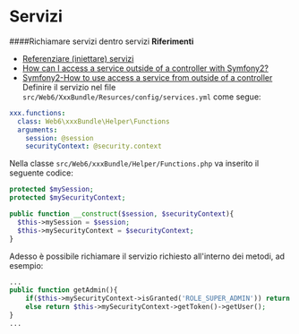 Servizi
===

####Richiamare servizi dentro servizi
**Riferimenti**
- [Referenziare (iniettare) servizi](http://symfony.com/it/doc/current/book/service_container.html#referenziare-iniettare-servizi)
- [How can I access a service outside of a controller with Symfony2?](http://stackoverflow.com/questions/6124444/how-can-i-access-a-service-outside-of-a-controller-with-symfony2)
- [Symfony2-How to use access a service from outside of a controller](http://stackoverflow.com/questions/8757916/symfony2-how-to-use-access-a-service-from-outside-of-a-controller)
Definire il servizio nel file `src/Web6/XxxBundle/Resurces/config/services.yml` come segue:
```yaml
xxx.functions:
  class: Web6\xxxBundle\Helper\Functions
  arguments:
    session: @session
    securityContext: @security.context
```
Nella classe `src/Web6/xxxBundle/Helper/Functions.php` va inserito il seguente codice:
```php
protected $mySession;
protected $mySecurityContext;

public function __construct($session, $securityContext){
  $this->mySession = $session;
  $this->mySecurityContext = $securityContext;
}
```
Adesso è possibile richiamare il servizio richiesto all'interno dei metodi, ad esempio:
```php
...
public function getAdmin(){
    if($this->mySecurityContext->isGranted('ROLE_SUPER_ADMIN')) return null;
    else return $this->mySecurityContext->getToken()->getUser();
}
...
```
